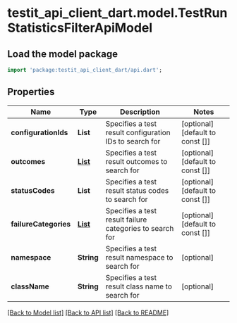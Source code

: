 # testit_api_client_dart.model.TestRunStatisticsFilterApiModel

## Load the model package
```dart
import 'package:testit_api_client_dart/api.dart';
```

## Properties
Name | Type | Description | Notes
------------ | ------------- | ------------- | -------------
**configurationIds** | **List<String>** | Specifies a test result configuration IDs to search for | [optional] [default to const []]
**outcomes** | [**List<TestResultOutcome>**](TestResultOutcome.md) | Specifies a test result outcomes to search for | [optional] [default to const []]
**statusCodes** | **List<String>** | Specifies a test result status codes to search for | [optional] [default to const []]
**failureCategories** | [**List<FailureCategoryModel>**](FailureCategoryModel.md) | Specifies a test result failure categories to search for | [optional] [default to const []]
**namespace** | **String** | Specifies a test result namespace to search for | [optional] 
**className** | **String** | Specifies a test result class name to search for | [optional] 

[[Back to Model list]](../README.md#documentation-for-models) [[Back to API list]](../README.md#documentation-for-api-endpoints) [[Back to README]](../README.md)


